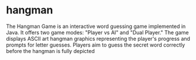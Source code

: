 # hangman
The Hangman Game is an interactive word guessing game implemented in Java. It offers two game modes: "Player vs AI" and "Dual Player." The game displays ASCII art hangman graphics representing the player's progress and prompts for letter guesses. Players aim to guess the secret word correctly before the hangman is fully depicted
